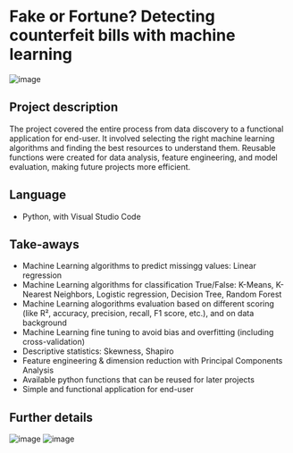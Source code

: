 # Fake or Fortune? Detecting counterfeit bills with machine learning
![image](https://github.com/user-attachments/assets/fc23e8d4-b3ee-4200-9465-504852e237ee)

## Project description
The project covered the entire process from data discovery to a functional application for end-user. It involved selecting the right machine learning algorithms and finding the best resources to understand them. Reusable functions were created for data analysis, feature engineering, and model evaluation, making future projects more efficient.

## Language
- Python, with Visual Studio Code

## Take-aways
- Machine Learning algorithms to predict missingg values: Linear regression
- Machine Learning algorithms for classification True/False: K-Means, K-Nearest Neighbors, Logistic regression, Decision Tree, Random Forest
- Machine Learning alogorithms evaluation based on different scoring (like R², accuracy, precision, recall, F1 score, etc.), and on data background
- Machine Learning fine tuning to avoid bias and overfitting (including cross-validation)
- Descriptive statistics: Skewness, Shapiro
- Feature engineering & dimension reduction with Principal Components Analysis
- Available python functions that can be reused for later projects
- Simple and functional application for end-user

## Further details
![image](https://github.com/user-attachments/assets/734c16be-899f-4231-b583-57a916c91233)
![image](https://github.com/user-attachments/assets/91cf2dcf-ab13-4a7d-aad1-dec269fc3b03)

